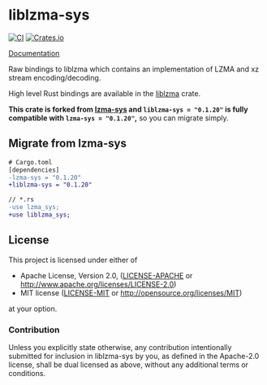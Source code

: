 # liblzma-sys

[![CI](https://github.com/Portable-Network-Archive/liblzma-rs/actions/workflows/main.yml/badge.svg)](https://github.com/Portable-Network-Archive/liblzma-rs/actions/workflows/main.yml)
[![Crates.io][crates-badge]][crates-url]

[crates-badge]: https://img.shields.io/crates/v/liblzma-sys.svg
[crates-url]: https://crates.io/crates/liblzma-sys

[Documentation](https://docs.rs/liblzma-sys)

Raw bindings to liblzma which contains an implementation of LZMA and xz stream
encoding/decoding.

High level Rust bindings are available in the [liblzma](https://crates.io/crates/liblzma) crate.

**This crate is forked from [lzma-sys](https://crates.io/crates/lzma-sys) and `liblzma-sys = "0.1.20"` is fully compatible with `lzma-sys = "0.1.20"`,**
so you can migrate simply.

## Migrate from lzma-sys

```diff
# Cargo.toml
[dependencies]
-lzma-sys = "0.1.20"
+liblzma-sys = "0.1.20"
```

```diff
// *.rs
-use lzma_sys;
+use liblzma_sys;
```

## License

This project is licensed under either of

* Apache License, Version 2.0, ([LICENSE-APACHE](LICENSE-APACHE) or
  http://www.apache.org/licenses/LICENSE-2.0)
* MIT license ([LICENSE-MIT](LICENSE-MIT) or
  http://opensource.org/licenses/MIT)

at your option.

### Contribution

Unless you explicitly state otherwise, any contribution intentionally submitted
for inclusion in liblzma-sys by you, as defined in the Apache-2.0 license, shall be
dual licensed as above, without any additional terms or conditions.
